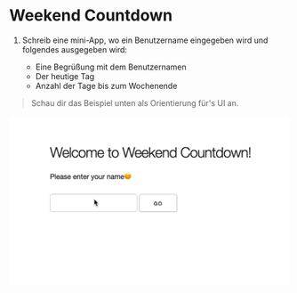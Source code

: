 # Weekend Countdown

1. Schreib eine mini-App, wo ein Benutzername eingegeben wird und folgendes ausgegeben wird:

    - Eine Begrüßung mit dem Benutzernamen
    - Der heutige Tag
    - Anzahl der Tage bis zum Wochenende

> Schau dir das Beispiel unten als Orientierung für's UI an.

![demo](demo.gif)
